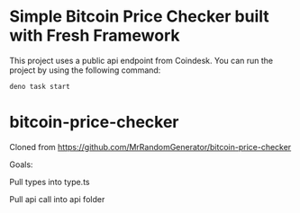 # Simple Bitcoin Price Checker built with Fresh Framework

This project uses a public api endpoint from Coindesk. You can run the project by using the following command:

```
deno task start
```
# bitcoin-price-checker

Cloned from https://github.com/MrRandomGenerator/bitcoin-price-checker

Goals:

Pull types into type.ts

Pull api call into api folder
